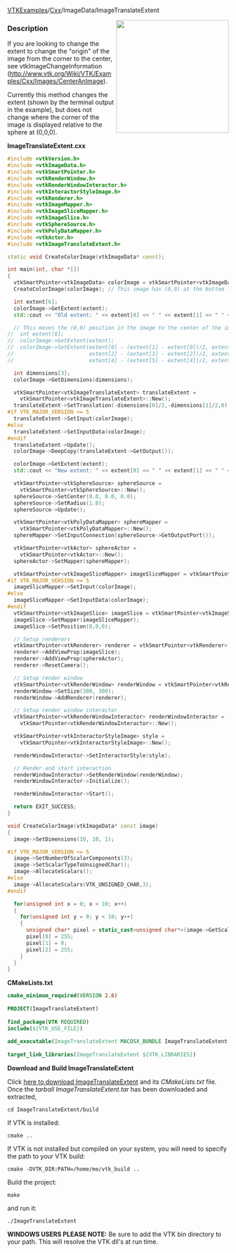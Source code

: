 [VTKExamples](Home)/[Cxx](Cxx)/ImageData/ImageTranslateExtent

<img align="right" src="https://github.com/lorensen/VTKExamples/raw/master/Testing/Baseline/ImageData/TestImageTranslateExtent.png" width="256" />

### Description
If you are looking to change the extent to change the "origin" of the image from the corner to the center, see vtkImageChangeInformation (http://www.vtk.org/Wiki/VTK/Examples/Cxx/Images/CenterAnImage).

Currently this method changes the extent (shown by the terminal output in the example), but does not change where the corner of the image is displayed relative to the sphere at (0,0,0).

**ImageTranslateExtent.cxx**
```c++
#include <vtkVersion.h>
#include <vtkImageData.h>
#include <vtkSmartPointer.h>
#include <vtkRenderWindow.h>
#include <vtkRenderWindowInteractor.h>
#include <vtkInteractorStyleImage.h>
#include <vtkRenderer.h>
#include <vtkImageMapper.h>
#include <vtkImageSliceMapper.h>
#include <vtkImageSlice.h>
#include <vtkSphereSource.h>
#include <vtkPolyDataMapper.h>
#include <vtkActor.h>
#include <vtkImageTranslateExtent.h>

static void CreateColorImage(vtkImageData* const);

int main(int, char *[])
{
  vtkSmartPointer<vtkImageData> colorImage = vtkSmartPointer<vtkImageData>::New();
  CreateColorImage(colorImage); // This image has (0,0) at the bottom left corner

  int extent[6];
  colorImage->GetExtent(extent);
  std::cout << "Old extent: " << extent[0] << " " << extent[1] << " " << extent[2] << " " << extent[3] << " " << extent[4] << " " << extent[5] << std::endl;

  // This moves the (0,0) position in the image to the center of the image
//  int extent[6];
//  colorImage->GetExtent(extent);
//  colorImage->SetExtent(extent[0] - (extent[1] - extent[0])/2, extent[0] + (extent[1] - extent[0])/2,
//                        extent[2] - (extent[3] - extent[2])/2, extent[2] + (extent[3] - extent[2])/2,
//                        extent[4] - (extent[5] - extent[4])/2, extent[4] + (extent[5] - extent[4])/2);

  int dimensions[3];
  colorImage->GetDimensions(dimensions);

  vtkSmartPointer<vtkImageTranslateExtent> translateExtent =
    vtkSmartPointer<vtkImageTranslateExtent>::New();
  translateExtent->SetTranslation(-dimensions[0]/2,-dimensions[1]/2,0);
#if VTK_MAJOR_VERSION <= 5
  translateExtent->SetInput(colorImage);
#else
  translateExtent->SetInputData(colorImage);
#endif
  translateExtent->Update();
  colorImage->DeepCopy(translateExtent->GetOutput());

  colorImage->GetExtent(extent);
  std::cout << "New extent: " << extent[0] << " " << extent[1] << " " << extent[2] << " " << extent[3] << " " << extent[4] << " " << extent[5] << std::endl;

  vtkSmartPointer<vtkSphereSource> sphereSource =
    vtkSmartPointer<vtkSphereSource>::New();
  sphereSource->SetCenter(0.0, 0.0, 0.0);
  sphereSource->SetRadius(1.0);
  sphereSource->Update();

  vtkSmartPointer<vtkPolyDataMapper> sphereMapper =
    vtkSmartPointer<vtkPolyDataMapper>::New();
  sphereMapper->SetInputConnection(sphereSource->GetOutputPort());

  vtkSmartPointer<vtkActor> sphereActor =
    vtkSmartPointer<vtkActor>::New();
  sphereActor->SetMapper(sphereMapper);

  vtkSmartPointer<vtkImageSliceMapper> imageSliceMapper = vtkSmartPointer<vtkImageSliceMapper>::New();
#if VTK_MAJOR_VERSION <= 5
  imageSliceMapper->SetInput(colorImage);
#else
  imageSliceMapper->SetInputData(colorImage);
#endif
  vtkSmartPointer<vtkImageSlice> imageSlice = vtkSmartPointer<vtkImageSlice>::New();
  imageSlice->SetMapper(imageSliceMapper);
  imageSlice->SetPosition(0,0,0);

  // Setup renderers
  vtkSmartPointer<vtkRenderer> renderer = vtkSmartPointer<vtkRenderer>::New();
  renderer->AddViewProp(imageSlice);
  renderer->AddViewProp(sphereActor);
  renderer->ResetCamera();

  // Setup render window
  vtkSmartPointer<vtkRenderWindow> renderWindow = vtkSmartPointer<vtkRenderWindow>::New();
  renderWindow->SetSize(300, 300);
  renderWindow->AddRenderer(renderer);

  // Setup render window interactor
  vtkSmartPointer<vtkRenderWindowInteractor> renderWindowInteractor =
    vtkSmartPointer<vtkRenderWindowInteractor>::New();

  vtkSmartPointer<vtkInteractorStyleImage> style =
    vtkSmartPointer<vtkInteractorStyleImage>::New();

  renderWindowInteractor->SetInteractorStyle(style);

  // Render and start interaction
  renderWindowInteractor->SetRenderWindow(renderWindow);
  renderWindowInteractor->Initialize();

  renderWindowInteractor->Start();

  return EXIT_SUCCESS;
}

void CreateColorImage(vtkImageData* const image)
{
  image->SetDimensions(10, 10, 1);

#if VTK_MAJOR_VERSION <= 5
  image->SetNumberOfScalarComponents(3);
  image->SetScalarTypeToUnsignedChar();
  image->AllocateScalars();
#else
  image->AllocateScalars(VTK_UNSIGNED_CHAR,3);
#endif

  for(unsigned int x = 0; x < 10; x++)
  {
    for(unsigned int y = 0; y < 10; y++)
    {
      unsigned char* pixel = static_cast<unsigned char*>(image->GetScalarPointer(x,y,0));
      pixel[0] = 255;
      pixel[1] = 0;
      pixel[2] = 255;
    }
  }
}
```
**CMakeLists.txt**
```cmake
cmake_minimum_required(VERSION 2.8)
 
PROJECT(ImageTranslateExtent)
 
find_package(VTK REQUIRED)
include(${VTK_USE_FILE})
 
add_executable(ImageTranslateExtent MACOSX_BUNDLE ImageTranslateExtent.cxx)
 
target_link_libraries(ImageTranslateExtent ${VTK_LIBRARIES})
```

**Download and Build ImageTranslateExtent**

Click [here to download ImageTranslateExtent](https://github.com/lorensen/VTKWikiExamplesTarballs/raw/master/ImageTranslateExtent.tar) and its *CMakeLists.txt* file.
Once the *tarball ImageTranslateExtent.tar* has been downloaded and extracted,
```
cd ImageTranslateExtent/build 
```
If VTK is installed:
```
cmake ..
```
If VTK is not installed but compiled on your system, you will need to specify the path to your VTK build:
```
cmake -DVTK_DIR:PATH=/home/me/vtk_build ..
```
Build the project:
```
make
```
and run it:
```
./ImageTranslateExtent
```
**WINDOWS USERS PLEASE NOTE:** Be sure to add the VTK bin directory to your path. This will resolve the VTK dll's at run time.

